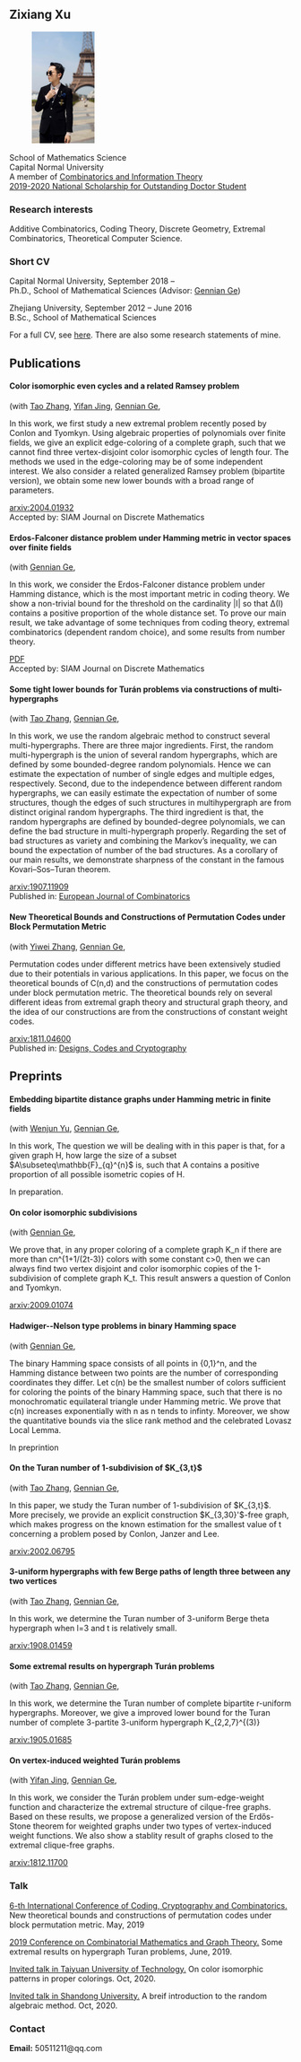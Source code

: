 

<meta charset="utf-8">
<meta http-equiv="X-UA-Compatible" content="IE=edge">
<meta name="viewport" content="width=device-width, initial-scale=1">


## Zixiang Xu
	
		
  <div class="about">
      <figure class="profile">
      <img src="XzxMarriage.png">
    </figure>
    <p class="description">
      School of Mathematics Science<br>
      Capital Normal University<br>
	    A member of <a href="http://staff.ustc.edu.cn/~drzhangx/group-chn/default.html" target="_blank">Combinatorics and Information Theory</a><br>
	 <a href="http://math.cnu.edu.cn//tzygg/yjsjy1/164993.htm" target="_blank">2019-2020 National Scholarship for Outstanding Doctor Student</a>  
    </p>
   <h3> Research interests</h3>
    Additive Combinatorics, Coding Theory, Discrete Geometry, Extremal Combinatorics, Theoretical Computer Science.
       
       
	
<h3>Short CV</h3>
    <p>
     Capital Normal University, September 2018 – <br>
      Ph.D., School of Mathematical Sciences (Advisor: <a href="http://math.cnu.edu.cn/szdw/qtjs/161049.htm" target="_blank">Gennian Ge</a>)
    </p>
    <p>
      Zhejiang University, September 2012 – June 2016<br>
      B.Sc., School of Mathematical Sciences
    </p>
	
For a full CV, see <a href="cv202009.pdf" target="_blank">here</a>. There are also some research statements of mine.	
	
<h2>Publications</h2>


<div class="items">      
        <article class="item">   
  <h4>Color isomorphic even cycles and a related Ramsey problem</h4>
    <span>
      (with       
        <a href="https://zhant220.github.io/homepage/" target="_blank">Tao Zhang</a>, 
	    <a href="yifanjing.wordpress.com" target="_blank">Yifan Jing</a>,
        <a href="http://math.cnu.edu.cn/szdw/qtjs/161049.htm" target="_blank">Gennian Ge</a>,    
    </span>
  <p>
    <p> In this work, we first study a new extremal problem recently posed by Conlon and Tyomkyn. Using algebraic properties of polynomials over finite fields, we give an explicit edge-coloring of a complete graph, such that we cannot find three vertex-disjoint color isomorphic cycles of length four. The methods we used in the edge-coloring may be of some independent interest. We also consider a related generalized Ramsey problem (bipartite version), we obtain some new lower bounds with a broad range of parameters.  </p>
 <div class="item__primary-actions">
    <span><a href="https://arxiv.org/pdf/2004.01932" target="_blank">arxiv:2004.01932</a></span>  
</div>
<div class="item__primary-actions">
 Accepted by:  <span>SIAM Journal on Discrete Mathematics</span>  
</div>
  </p>
  <p class="item__secondary-actions">

    
  </p>
</article>







 <div class="items">      
        <article class="item">   
  <h4>Erdos-Falconer distance problem under Hamming metric in vector spaces over finite fields</h4>
    <span>
      (with         
        <a href="http://math.cnu.edu.cn/szdw/qtjs/161049.htm" target="_blank">Gennian Ge</a>,    
    </span>
  <p>
    <p> In this work, we consider the  Erdos-Falconer distance problem under Hamming distance, which is the most important metric in coding theory. We show a non-trivial bound for the threshold on the cardinality |I| so that ∆(I) contains a positive proportion of the whole distance set. To prove our main result, we take advantage of some techniques from coding theory, extremal combinatorics (dependent random choice), and some results from number theory.</p>
  <div class="item__primary-actions">
    <span><a href="Erdos_Falconer.pdf" target="_blank">PDF</a></span>  
</div>
		<div class="item__primary-actions">
 Accepted by:  <span>SIAM Journal on Discrete Mathematics</span>  
</div>
  </p>
  <p class="item__secondary-actions">
  
    
  </p>
</article>


<div class="items">      
        <article class="item">   
  <h4>Some tight lower bounds for Turán problems via constructions of multi-hypergraphs</h4>
    <span>
      (with       
        <a href="https://zhant220.github.io/homepage/" target="_blank">Tao Zhang</a>,  
        <a href="http://math.cnu.edu.cn/szdw/qtjs/161049.htm" target="_blank">Gennian Ge</a>,    
    </span>
  <p>
    <p> In this work, we use the random algebraic method to construct several multi-hypergraphs. There are three major ingredients. First, the random multi-hypergraph is the union of several random hypergraphs, which are defined by some bounded-degree random
polynomials. Hence we can estimate the expectation of number of single edges and multiple edges, respectively. Second, due to the independence between different random hypergraphs, we can easily estimate the expectation of number of some structures, though the edges of such structures in multihypergraph are from distinct original random hypergraphs. The third ingredient is that, the random hypergraphs are defined by bounded-degree polynomials, we can define the bad structure in multi-hypergraph properly. Regarding the set of bad structures as variety and combining the Markov’s inequality, we can bound the expectation of
number of the bad structures.
		As a corollary of our main results, we demonstrate sharpness of the constant in the famous Kovari–Sos–Turan theorem.</p>
 <div class="item__primary-actions">
    <span><a href="https://arxiv.org/pdf/1907.11909" target="_blank">arxiv:1907.11909</a></span>  
</div>
		<div class="item__primary-actions">
 Published in:  <span><a href="https://doi.org/10.1016/j.ejc.2020.103161" target="_blank">European Journal of Combinatorics</a></span>  
</div>
  </p>
  <p class="item__secondary-actions">
    
  </p>
</article>


<div class="items">     
        <article class="item">  
<h4> New Theoretical Bounds and Constructions of Permutation Codes under Block Permutation Metric</h4>
    <span>
      (with       
        <a href="http://faculty.sdu.edu.cn/ywzhang/zh_CN/zhym/992726/list/index.htm" target="_blank">Yiwei Zhang</a>,  
        <a href="http://math.cnu.edu.cn/szdw/qtjs/161049.htm" target="_blank">Gennian Ge</a>,    
    </span>
  <p>
    <p> Permutation codes under different metrics have been extensively studied due to their potentials in various applications. In this paper, we focus on the theoretical bounds of C(n,d) and the constructions of permutation codes under block permutation metric. The theoretical bounds rely on several different ideas from extremal graph theory and structural graph theory, and the idea of our constructions are from the constructions of constant weight codes.  </p>
 <div class="item__primary-actions">
    <span><a href="https://arxiv.org/pdf/1811.04600" target="_blank">arxiv:1811.04600</a></span>  
</div>
<div class="item__primary-actions">
 Published in:  <span><a href="https://link.springer.com/article/10.1007/s10623-019-00641-w" target="_blank">Designs, Codes and Cryptography</a></span>  
</div>
  </p>
  <p class="item__secondary-actions">
    
  </p>
</article>






<h2>Preprints</h2>

 
  <h4>Embedding bipartite distance graphs under Hamming
metric in finite fields</h4>
    <span>
      (with       
	    <a href="https://www.researchgate.net/profile/Yu-Wenjun" target="_blank">Wenjun Yu</a>,
        <a href="http://math.cnu.edu.cn/szdw/qtjs/161049.htm" target="_blank">Gennian Ge</a>,    
    </span>
  <p>
    <p> In this work, The question we will be dealing
with in this paper is that, for a given graph H, how large the size of a subset $A\subseteq\mathbb{F}_{q}^{n}$ is, such
that A contains a positive proportion of all possible isometric copies of H.  </p>
<div class="item__primary-actions">
    In preparation.
</div>
  </p>
  <p class="item__secondary-actions">
    
  </p>
</article>

	
	

<div class="items">      
        <article class="item">   
  <h4>On color isomorphic subdivisions</h4>
    <span>
      (with       
        <a href="http://math.cnu.edu.cn/szdw/qtjs/161049.htm" target="_blank">Gennian Ge</a>,    
    </span>
  <p>
    <p> We prove that, in any proper coloring of a complete graph K_n if there are more than cn^{1+1/(2t-3)} colors with some constant c>0, then we can always find two vertex disjoint and color isomorphic copies of the 1-subdivision of complete graph K_t. This result answers a question of Conlon and Tyomkyn.   </p>
 <div class="item__primary-actions">
    <span><a href="https://arxiv.org/pdf/2009.01074" target="_blank">arxiv:2009.01074</a></span>  
</div>
  </p>
  <p class="item__secondary-actions">
    
  </p>
</article>

















<div class="items">      
        <article class="item">   
  <h4>Hadwiger--Nelson type problems in binary Hamming space</h4>
    <span>
      (with       
        <a href="http://math.cnu.edu.cn/szdw/qtjs/161049.htm" target="_blank">Gennian Ge</a>,    
    </span>
  <p>
    <p> The binary Hamming space consists of all points in {0,1}^n, and the Hamming
distance between two points are the number of corresponding coordinates they differ.
Let c(n) be the smallest number of colors sufficient for coloring the points of the
binary Hamming space, such that there is no monochromatic equilateral triangle under
Hamming metric. We prove that c(n) increases exponentially with n as n tends to infinty. Moreover, we show the quantitative bounds via the slice rank method and the celebrated Lovasz Local Lemma. </p>
 <div class="item__primary-actions">
    <span>In preprintion</span>  
</div>

  </p>
  <p class="item__secondary-actions">

    
  </p>
</article>






























 <div class="items">      
        <article class="item">   
  <h4>On the Turan number of 1-subdivision of $K_{3,t}$</h4>
    <span>
      (with       
        <a href="https://zhant220.github.io/homepage/" target="_blank">Tao Zhang</a>,  
        <a href="http://math.cnu.edu.cn/szdw/qtjs/161049.htm" target="_blank">Gennian Ge</a>,    
    </span>
  <p>
    <p>In this paper, we study the Turan number of 1-subdivision of $K_{3,t}$. More precisely, we provide
an explicit construction $K_{3,30}'$-free graph, which makes progress on the known estimation for the smallest value of t concerning a problem posed by Conlon, Janzer and Lee. </p>
  <div class="item__primary-actions">
    <span><a href="https://arxiv.org/pdf/2002.06795" target="_blank">arxiv:2002.06795</a></span>  
</div>
  </p>
  <p class="item__secondary-actions">
    
  </p>
</article>














   <div class="items">      
        <article class="item">   
  <h4>3-uniform hypergraphs with few Berge paths of length three between any two vertices</h4>
    <span>
      (with       
        <a href="https://zhant220.github.io/homepage/" target="_blank">Tao Zhang</a>,  
        <a href="http://math.cnu.edu.cn/szdw/qtjs/161049.htm" target="_blank">Gennian Ge</a>,    
    </span>
  <p>
    <p> In this work, we determine the Turan number of 3-uniform Berge theta hypergraph when l=3 and t is relatively small.</p>
  <div class="item__primary-actions">
    <span><a href="https://arxiv.org/pdf/1908.01459" target="_blank">arxiv:1908.01459</a></span>  
</div>
  </p>
  <p class="item__secondary-actions">
    
  </p>
</article>


<div class="items">      
        <article class="item">  
  <h4>Some extremal results on hypergraph Turán problems</h4>
    <span>
      (with       
        <a href="https://zhant220.github.io/homepage/" target="_blank">Tao Zhang</a>,  
        <a href="http://math.cnu.edu.cn/szdw/qtjs/161049.htm" target="_blank">Gennian Ge</a>,    
    </span>
  <p>
    <p> In this work, we determine the Turan number of complete bipartite r-uniform hypergraphs. Moreover, we give a improved lower bound for the Turan number of complete 3-partite 3-uniform hypergraph K_{2,2,7}^{(3)} </p>
 <div class="item__primary-actions">
    <span><a href="https://arxiv.org/pdf/1905.01685" target="_blank">arxiv:1905.01685</a></span>  
</div>
  </p>
  <p class="item__secondary-actions">
    
  </p>
</article>

<div class="items">    
        <article class="item">  
  

  <h4>On vertex-induced weighted Turán problems</h4>
    <span>
      (with       
        <a href="yifanjing.wordpress.com" target="_blank">Yifan Jing</a>,  
        <a href="http://math.cnu.edu.cn/szdw/qtjs/161049.htm" target="_blank">Gennian Ge</a>,    
    </span>
  <p>
    <p> In this work, we consider the Turán problem under sum-edge-weight function and characterize the extremal structure of cilque-free graphs. Based on these results, we propose a generalized version of the Erdős-Stone theorem for weighted graphs under two types of vertex-induced weight functions. We also show a stablity result of graphs closed to the extremal clique-free graphs.</p>
<div class="item__primary-actions">
    <span><a href="https://arxiv.org/pdf/1812.11700" target="_blank">arxiv:1812.11700</a></span>  
</div>
  </p>
  <p class="item__secondary-actions">
    
  </p>
</article>



<h3>Talk</h3>

 <p><a href="https://www.hubu.edu.cn/info/1316/30867.htm" target="_blank">6-th International Conference of Coding, Cryptography and Combinatorics.</a> New theoretical bounds and constructions of permutation codes under block permutation metric. May, 2019 </p>
 <p><a href="http://dimacs.fzu.edu.cn/ReadNews.asp?NewsID=1429" target="_blank">2019 Conference on Combinatorial Mathematics and Graph Theory.</a> Some extremal results on hypergraph Turan problems, June, 2019.</p>
 <p><a href="https://www.bilibili.com/video/BV1n54y1k7EY?from=search&seid=12406358348923389711" target="_blank">Invited talk in Taiyuan University of Technology.</a> On color isomorphic patterns in proper colorings. Oct, 2020. </p>
 <p><a href="SDUtalk.jpg" target="_blank">Invited talk in Shandong University.</a> A breif introduction to the random algebraic method. Oct, 2020. </p>
 
 
<h3>Contact</h3>
    <p>
      <strong>Email:</strong> 50511211@qq.com<br>
      
 
  


 
